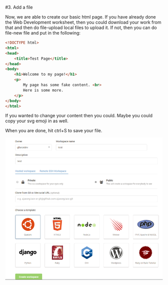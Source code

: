 #3. Add a file

Now, we are able to create our basic html page. If you have already done the Web Development worksheet, then you could
download your work from that and then do file-upload local files to upload it. If not, then you can do file-new file and put in the following: 

```html
<!DOCTYPE html>
<html>
<head>
    <title>Test Page</title>
</head>
<body>
    <h1>Welcome to my page!</h1>
    <p>
        My page has some fake content. <br>
        Here is some more.
    </p>
</body>
</html>
```

If you wanted to change your content then you could. Maybe you could copy your svg emoji in as well.

When you are done, hit ctrl+S to save your file.

![new file](newWorkspace.PNG)